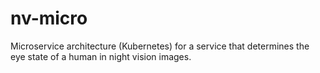 # nv-micro
Microservice architecture (Kubernetes) for a service that determines the eye state of a human in night vision images. 
